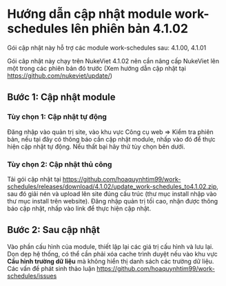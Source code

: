 # Hướng dẫn cập nhật module work-schedules lên phiên bản 4.1.02

Gói cập nhật này hỗ trợ các module work-schedules sau: 4.1.00, 4.1.01

Gói câp nhật này chạy trên NukeViet 4.1.02 nên cần nâng cấp NukeViet lên một trong các phiên bản đó trước (Xem hướng dẫn cập nhật tại https://github.com/nukeviet/update/)

## Bước 1: Cập nhật module

### Tùy chọn 1: Cập nhật tự động

Đăng nhập vào quản trị site, vào khu vực Công cụ web => Kiểm tra phiên bản, nếu tại đây có thông báo cần cập nhật module, nhấp vào đó để thực hiện cập nhật tự động. Nếu thất bại hãy thử tùy chọn bên dưới.

### Tùy chọn 2: Cập nhật thủ công

Tải gói cập nhật tại https://github.com/hoaquynhtim99/work-schedules/releases/download/4.1.02/update_work-schedules_to4.1.02.zip, sau đó giải nén và upload lên site đúng cấu trúc (thư mục install nhập vào thư mục install trên website).
Đăng nhập quản trị tối cao, nhận được thông báo cập nhật, nhấp vào link để thực hiện cập nhật.

## Bước 2: Sau cập nhật

Vào phần cấu hình của module, thiết lập lại các giá trị cấu hình và lưu lại.
Dọn dẹp hệ thống, có thể cần phải xóa cache trình duyệt nếu vào khu vực **Cấu hình trường dữ liệu** mà không hiển thị danh sách các trường dữ liệu.
Các vấn đề phát sinh thảo luận https://github.com/hoaquynhtim99/work-schedules/issues
